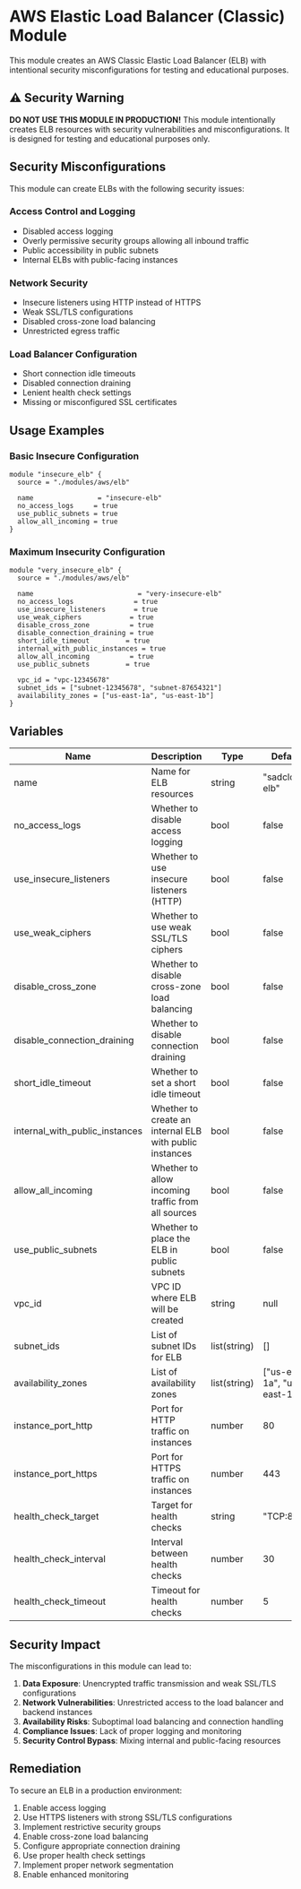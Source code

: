 # AWS Elastic Load Balancer (Classic) Module

This module creates an AWS Classic Elastic Load Balancer (ELB) with intentional security misconfigurations for testing and educational purposes.

## ⚠️ Security Warning

**DO NOT USE THIS MODULE IN PRODUCTION!** This module intentionally creates ELB resources with security vulnerabilities and misconfigurations. It is designed for testing and educational purposes only.

## Security Misconfigurations

This module can create ELBs with the following security issues:

### Access Control and Logging
- Disabled access logging
- Overly permissive security groups allowing all inbound traffic
- Public accessibility in public subnets
- Internal ELBs with public-facing instances

### Network Security
- Insecure listeners using HTTP instead of HTTPS
- Weak SSL/TLS configurations
- Disabled cross-zone load balancing
- Unrestricted egress traffic

### Load Balancer Configuration
- Short connection idle timeouts
- Disabled connection draining
- Lenient health check settings
- Missing or misconfigured SSL certificates

## Usage Examples

### Basic Insecure Configuration
```hcl
module "insecure_elb" {
  source = "./modules/aws/elb"

  name                = "insecure-elb"
  no_access_logs     = true
  use_public_subnets = true
  allow_all_incoming = true
}
```

### Maximum Insecurity Configuration
```hcl
module "very_insecure_elb" {
  source = "./modules/aws/elb"

  name                          = "very-insecure-elb"
  no_access_logs               = true
  use_insecure_listeners       = true
  use_weak_ciphers            = true
  disable_cross_zone          = true
  disable_connection_draining = true
  short_idle_timeout         = true
  internal_with_public_instances = true
  allow_all_incoming          = true
  use_public_subnets         = true

  vpc_id = "vpc-12345678"
  subnet_ids = ["subnet-12345678", "subnet-87654321"]
  availability_zones = ["us-east-1a", "us-east-1b"]
}
```

## Variables

| Name | Description | Type | Default |
|------|-------------|------|---------|
| name | Name for ELB resources | string | "sadcloud-elb" |
| no_access_logs | Whether to disable access logging | bool | false |
| use_insecure_listeners | Whether to use insecure listeners (HTTP) | bool | false |
| use_weak_ciphers | Whether to use weak SSL/TLS ciphers | bool | false |
| disable_cross_zone | Whether to disable cross-zone load balancing | bool | false |
| disable_connection_draining | Whether to disable connection draining | bool | false |
| short_idle_timeout | Whether to set a short idle timeout | bool | false |
| internal_with_public_instances | Whether to create an internal ELB with public instances | bool | false |
| allow_all_incoming | Whether to allow incoming traffic from all sources | bool | false |
| use_public_subnets | Whether to place the ELB in public subnets | bool | false |
| vpc_id | VPC ID where ELB will be created | string | null |
| subnet_ids | List of subnet IDs for ELB | list(string) | [] |
| availability_zones | List of availability zones | list(string) | ["us-east-1a", "us-east-1b"] |
| instance_port_http | Port for HTTP traffic on instances | number | 80 |
| instance_port_https | Port for HTTPS traffic on instances | number | 443 |
| health_check_target | Target for health checks | string | "TCP:80" |
| health_check_interval | Interval between health checks | number | 30 |
| health_check_timeout | Timeout for health checks | number | 5 |

## Security Impact

The misconfigurations in this module can lead to:

1. **Data Exposure**: Unencrypted traffic transmission and weak SSL/TLS configurations
2. **Network Vulnerabilities**: Unrestricted access to the load balancer and backend instances
3. **Availability Risks**: Suboptimal load balancing and connection handling
4. **Compliance Issues**: Lack of proper logging and monitoring
5. **Security Control Bypass**: Mixing internal and public-facing resources

## Remediation

To secure an ELB in a production environment:

1. Enable access logging
2. Use HTTPS listeners with strong SSL/TLS configurations
3. Implement restrictive security groups
4. Enable cross-zone load balancing
5. Configure appropriate connection draining
6. Use proper health check settings
7. Implement proper network segmentation
8. Enable enhanced monitoring 